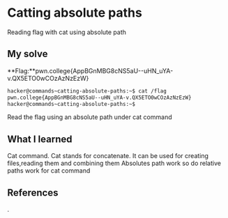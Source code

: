 # Catting absolute paths
Reading flag with cat using absolute path
 ## My solve
**Flag:**pwn.college{AppBGnMBG8cNS5aU--uHN_uYA-v.QX5ETO0wCOzAzNzEzW}


```bash
hacker@commands~catting-absolute-paths:~$ cat /flag
pwn.college{AppBGnMBG8cNS5aU--uHN_uYA-v.QX5ETO0wCOzAzNzEzW}
hacker@commands~catting-absolute-paths:~$ 

```
Read the flag using an absolute path under cat command

## What I learned
Cat command.
Cat stands for concatenate.
It can be used for creating files,reading them and combining them
Absolutes path work so do relative paths work for cat command


## References 
.